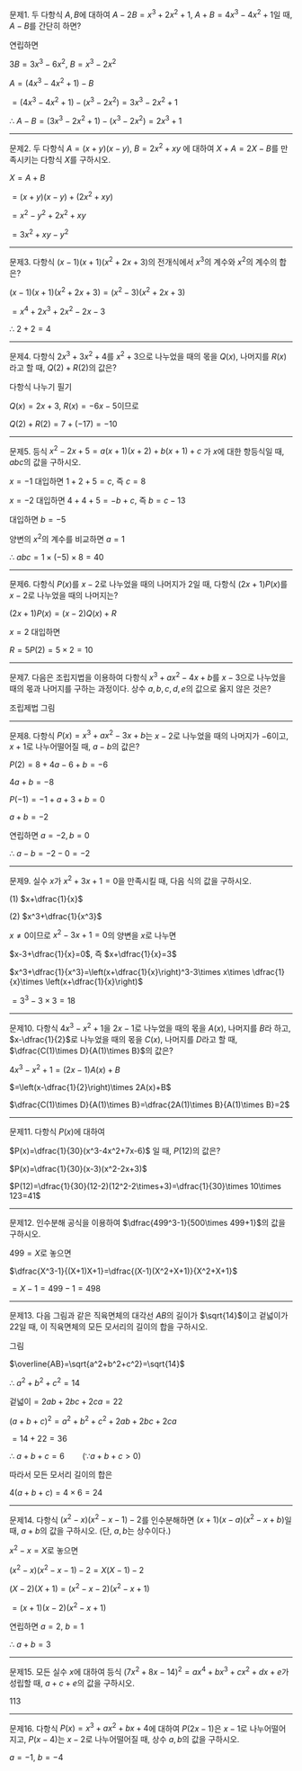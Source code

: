 
문제1. 두 다항식 $A, B$에 대하여 $A-2B=x^3+2x^2+1$, $A+B=4x^3-4x^2+1$일 때,  $A-B$를 간단히 하면?

연립하면

$3B=3x^3-6x^2,\ B=x^3-2x^2$

$A=(4x^3-4x^2+1)-B$

$=(4x^3-4x^2+1)-(x^3-2x^2)=3x^3-2x^2+1$

$\therefore\ A-B=(3x^3-2x^2+1)-(x^3-2x^2)=2x^3+1$

---

문제2. 두 다항식 $A=(x+y)(x-y)$, $B=2x^2+xy$ 에 대하여 $X+A=2X-B$를 만족시키는 다항식 
$X$를 구하시오. 

$X=A+B$

$=(x+y)(x-y)+(2x^2+xy)$

$=x^2-y^2+2x^2+xy$

$=3x^2+xy-y^2$

---

문제3. 다항식 $(x-1)(x+1)(x^2+2x+3)$의 전개식에서 $x^3$의 계수와 $x^2$의 계수의 합은?

$(x-1)(x+1)(x^2+2x+3)=(x^2-3)(x^2+2x+3)$

$=x^4+2x^3+2x^2-2x-3$

$\therefore\ 2+2=4$

---

문제4. 다항식 $2x^3+3x^2+4$를 $x^2+3$으로 나누었을 때의 몫을 $Q(x)$, 나머지를 $R(x)$라고 할 때,  $Q(2)+R(2)$의 값은?

다항식 나누기 필기

$Q(x)=2x+3$, $R(x)=-6x-5$이므로

$Q(2)+R(2)=7+(-17)=-10$

---

문제5. 등식 $x^2-2 x+5=a(x+1)(x+2)+b(x+1)+c$ 가 $x$에 대한 항등식일 때, $abc$의 값을 구하시오. 

$x=-1$ 대입하면 $1+2+5=c$, 즉 $c=8$

$x=-2$ 대입하면 $4+4+5=-b+c$, 즉 $b=c-13$

대입하면 $b=-5$

양변의 $x^2$의 계수를 비교하면 $a=1$

$\therefore\ abc=1\times(-5)\times 8=40$

---

문제6. 다항식 $P(x)$를 $x-2$로 나누었을 때의 나머지가 $2$일 때, 다항식 $(2x+1)P(x)$를 $x-2$로 나누었을 때의 나머지는?

$(2x+1)P(x)=(x-2)Q(x)+R$

$x=2$ 대입하면

$R=5P(2)=5\times 2=10$

---

문제7. 다음은 조립지법을 이용하여 다항식 $x^3+ax^2-4x+b$를 $x-3$으로 나누었을 때의 몫과 나머지를 구하는 과정이다. 상수 $a, b, c, d, e$의 값으로 옳지 않은 것은?

조립제법 그림

---

문제8. 다항식 $P(x)=x^3+ax^2-3x+b$는 $x-2$로 나누었을 때의 나머지가 $-6$이고, $x+1$로 나누어떨어질 때, $a-b$의 값은?

$P(2)=8+4a-6+b=-6$

$4a+b=-8$

$P(-1)=-1+a+3+b=0$

$a+b=-2$

연립하면 $a=-2, b=0$

$\therefore\ a-b=-2-0=-2$

---

문제9. 실수 $x$가 $x^2+3x+1=0$을 만족시킬 때, 다음 식의 값을 구하시오. 

(1) $x+\dfrac{1}{x}$

(2) $x^3+\dfrac{1}{x^3}$

$x\ne 0$이므로 $x^2-3x+1=0$의 양변을 $x$로 나누면

$x-3+\dfrac{1}{x}=0$, 즉 $x+\dfrac{1}{x}=3$

$x^3+\dfrac{1}{x^3}=\left(x+\dfrac{1}{x}\right)^3-3\times x\times \dfrac{1}{x}\times \left(x+\dfrac{1}{x}\right)$

$=3^3-3\times 3=18$

---

문제10. 다항식 $4x^3-x^2+1$을 $2x-1$로 나누었을 때의 몫을 $A(x)$, 나머지를 $B$라 하고, $x-\dfrac{1}{2}$로 나누었을 때의 몫을 $C(x)$, 나머지를 $D$라고 할 때, $\dfrac{C(1)\times D}{A(1)\times B}$의 값은?

$4x^3-x^2+1=(2x-1)A(x)+B$

$=\left(x-\dfrac{1}{2}\right)\times 2A(x)+B$

$\dfrac{C(1)\times D}{A(1)\times B}=\dfrac{2A(1)\times B}{A(1)\times B}=2$

---

문제11. 다항식 $P(x)$에 대하여

$P(x)=\dfrac{1}{30}(x^3-4x^2+7x-6)$ 일 때, $P(12)$의 값은?

$P(x)=\dfrac{1}{30}(x-3)(x^2-2x+3)$

$P(12)=\dfrac{1}{30}(12-2)(12^2-2\times+3)=\dfrac{1}{30}\times 10\times 123=41$


---

문제12. 인수분해 공식을 이용하여 $\dfrac{499^3-1}{500\times 499+1}$의 값을 구하시오. 

$499=X$로 놓으면

$\dfrac{X^3-1}{(X+1)X+1}=\dfrac{(X-1)(X^2+X+1)}{X^2+X+1}$

$=X-1=499-1=498$

---

문제13. 다음 그림과 같은 직육면체의 대각선 $AB$의 길이가 $\sqrt{14}$이고 겉넓이가 $22$일 때, 이 직육면체의 모든 모서리의 길이의 합을 구하시오. 

그림

$\overline{AB}=\sqrt{a^2+b^2+c^2}=\sqrt{14}$

$\therefore\ a^2+b^2+c^2=14$

겉넓이$=2ab+2bc+2ca=22$

$(a+b+c)^2=a^2+b^2+c^2+2ab+2bc+2ca$

$=14+22=36$

$\therefore\ a+b+c=6\qquad (\because a+b+c>0)$

따라서 모든 모서리 길이의 합은

$4(a+b+c)=4 \times 6=24$

---

문제14. 다항식 $(x^2-x)(x^2-x-1)-2$를 인수분해하면 $(x+1)(x-a)(x^2-x+b)$일 때, $a+b$의 값을 구하시오. (단, $a, b$는 상수이다.)

$x^2-x=X$로 놓으면

$(x^2-x)(x^2-x-1)-2=X(X-1)-2$

$(X-2)(X+1)=(x^2-x-2)(x^2-x+1)$

$=(x+1)(x-2)(x^2-x+1)$

연립하면 $a=2$, $b=1$

$\therefore\ a+b=3$

---

문제15. 모든 실수 $x$에 대하여 등식 $(7x^2+8x-14)^2=ax^4+bx^3+cx^2+dx+e$가 성립할 때, $a+c+e$의 값을 구하시오. 

$113$

---

문제16. 다항식 $P(x)=x^3+ax^2+bx+4$에 대하여 $P(2x-1)$은 $x-1$로 나누어떨어지고, $P(x-4)$는 $x-2$로 나누어떨어질 때, 상수 $a, b$의 값을 구하시오. 

$a=-1$, $b=-4$
